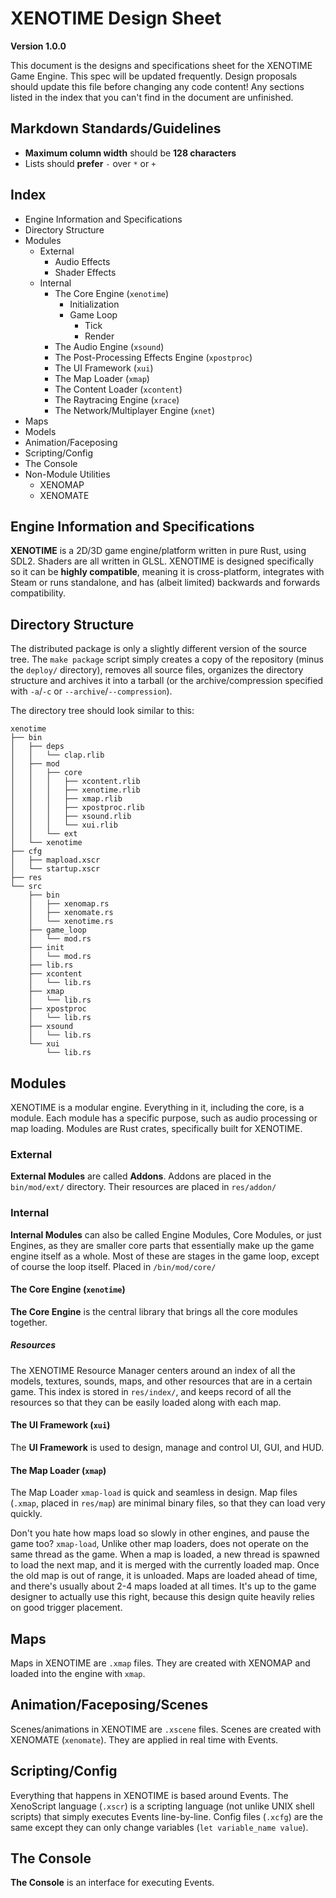 # XENOTIME Design Sheet

**Version 1.0.0**

This document is the designs and specifications sheet for the XENOTIME Game Engine. This spec will be updated frequently. Design proposals should update this file before changing any code content! Any sections listed in the index that you can't find in the document are unfinished.

## Markdown Standards/Guidelines

- **Maximum column width** should be **128 characters**
- Lists should **prefer** `-` over `*` or `+`

## Index

- Engine Information and Specifications
- Directory Structure
- Modules
	- External
		- Audio Effects
		- Shader Effects
	- Internal
		- The Core Engine (`xenotime`)
			- Initialization
			- Game Loop
				- Tick
				- Render
		- The Audio Engine (`xsound`)
		- The Post-Processing Effects Engine (`xpostproc`)
		- The UI Framework (`xui`)
		- The Map Loader (`xmap`)
		- The Content Loader (`xcontent`)
		- The Raytracing Engine (`xrace`)
		- The Network/Multiplayer Engine (`xnet`)
- Maps
- Models
- Animation/Faceposing
- Scripting/Config
- The Console
- Non-Module Utilities
	- XENOMAP
	- XENOMATE

## Engine Information and Specifications

**XENOTIME** is a 2D/3D game engine/platform written in pure Rust, using SDL2. Shaders are all written in GLSL. XENOTIME is designed specifically so it can be **highly compatible**, meaning it is cross-platform, integrates with Steam or runs standalone, and has (albeit limited) backwards and forwards compatibility.

## Directory Structure

The distributed package is only a slightly different version of the source tree. The `make package` script simply creates a copy of the repository (minus the `deploy/` directory), removes all source files, organizes the directory structure and archives it into a tarball (or the archive/compression specified with `-a`/`-c` or `--archive`/`--compression`).

The directory tree should look similar to this:

```
xenotime
├── bin
│   ├── deps
│   │   └── clap.rlib
│   ├── mod
│   │   ├── core
│   │   │   ├── xcontent.rlib
│   │   │   ├── xenotime.rlib
│   │   │   ├── xmap.rlib
│   │   │   ├── xpostproc.rlib
│   │   │   ├── xsound.rlib
│   │   │   └── xui.rlib
│   │   └── ext
│   └── xenotime
├── cfg
│   ├── mapload.xscr
│   └── startup.xscr
├── res
└── src
    ├── bin
    │   ├── xenomap.rs
    │   ├── xenomate.rs
    │   └── xenotime.rs
    ├── game_loop
    │   └── mod.rs
    ├── init
    │   └── mod.rs
    ├── lib.rs
    ├── xcontent
    │   └── lib.rs
    ├── xmap
    │   └── lib.rs
    ├── xpostproc
    │   └── lib.rs
    ├── xsound
    │   └── lib.rs
    └── xui
        └── lib.rs
```

## Modules

XENOTIME is a modular engine. Everything in it, including the core, is a module. Each module has a specific purpose, such as audio processing or map loading. Modules are Rust crates, specifically built for XENOTIME.

### External

**External Modules** are called **Addons**. Addons are placed in the `bin/mod/ext/` directory. Their resources are placed in `res/addon/`

### Internal

**Internal Modules** can also be called Engine Modules, Core Modules, or just Engines, as they are smaller core parts that essentially make up the game engine itself as a whole. Most of these are stages in the game loop, except of course the loop itself. Placed in `/bin/mod/core/`

#### The Core Engine (`xenotime`)

**The Core Engine** is the central library that brings all the core modules together.

##### Resources

The XENOTIME Resource Manager centers around an index of all the models, textures, sounds, maps, and other resources that are in a certain game. This index is stored in `res/index/`, and keeps record of all the resources so that they can be easily loaded along with each map.

#### The UI Framework (`xui`)

The **UI Framework** is used to design, manage and control UI, GUI, and HUD.

#### The Map Loader (`xmap`)

The Map Loader `xmap-load` is quick and seamless in design. Map files (`.xmap`, placed in `res/map`) are minimal binary files, so that they can load very quickly.

Don't you hate how maps load so slowly in other engines, and pause the game too? `xmap-load`, Unlike other map loaders, does not operate on the same thread as the game. When a map is loaded, a new thread is spawned to load the next map, and it is merged with the currently loaded map. Once the old map is out of range, it is unloaded. Maps are loaded ahead of time, and there's usually about 2-4 maps loaded at all times. It's up to the game designer to actually use this right, because this design quite heavily relies on good trigger placement.

## Maps

Maps in XENOTIME are `.xmap` files. They are created with XENOMAP and loaded into the engine with `xmap`.

## Animation/Faceposing/Scenes

Scenes/animations in XENOTIME are `.xscene` files. Scenes are created with XENOMATE (`xenomate`). They are applied in real time with Events.

## Scripting/Config

Everything that happens in XENOTIME is based around Events. The XenoScript language (`.xscr`) is a scripting language (not unlike UNIX shell scripts) that simply executes Events line-by-line. Config files (`.xcfg`) are the same except they can only change variables (`let variable_name value`).

## The Console

**The Console** is an interface for executing Events.
